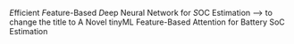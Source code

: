 *E*fficient *F*eature-Based *D*eep Neural Network for *S*OC Estimation --> to change the title to A Novel tinyML Feature-Based Attention for Battery SoC Estimation
